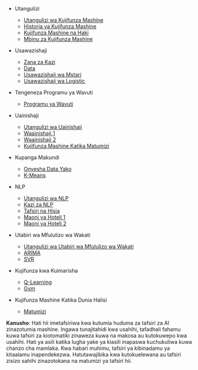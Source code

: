- Utangulizi
  - [Utangulizi wa Kujifunza Mashine](../1-Introduction/1-intro-to-ML/README.md)
  - [Historia ya Kujifunza Mashine](../1-Introduction/2-history-of-ML/README.md)
  - [Kujifunza Mashine na Haki](../1-Introduction/3-fairness/README.md)
  - [Mbinu za Kujifunza Mashine](../1-Introduction/4-techniques-of-ML/README.md)

- Usawazishaji
  - [Zana za Kazi](../2-Regression/1-Tools/README.md)
  - [Data](../2-Regression/2-Data/README.md)
  - [Usawazishaji wa Mstari](../2-Regression/3-Linear/README.md)
  - [Usawazishaji wa Logistic](../2-Regression/4-Logistic/README.md)

- Tengeneza Programu ya Wavuti
  - [Programu ya Wavuti](../3-Web-App/1-Web-App/README.md)

- Uainishaji
  - [Utangulizi wa Uainishaji](../4-Classification/1-Introduction/README.md)
  - [Waainishaji 1](../4-Classification/2-Classifiers-1/README.md)
  - [Waainishaji 2](../4-Classification/3-Classifiers-2/README.md)
  - [Kujifunza Mashine Katika Matumizi](../4-Classification/4-Applied/README.md)

- Kupanga Makundi
  - [Onyesha Data Yako](../5-Clustering/1-Visualize/README.md)
  - [K-Means](../5-Clustering/2-K-Means/README.md)

- NLP
  - [Utangulizi wa NLP](../6-NLP/1-Introduction-to-NLP/README.md)
  - [Kazi za NLP](../6-NLP/2-Tasks/README.md)
  - [Tafsiri na Hisia](../6-NLP/3-Translation-Sentiment/README.md)
  - [Maoni ya Hoteli 1](../6-NLP/4-Hotel-Reviews-1/README.md)
  - [Maoni ya Hoteli 2](../6-NLP/5-Hotel-Reviews-2/README.md)

- Utabiri wa Mfululizo wa Wakati
  - [Utangulizi wa Utabiri wa Mfululizo wa Wakati](../7-TimeSeries/1-Introduction/README.md)
  - [ARIMA](../7-TimeSeries/2-ARIMA/README.md)
  - [SVR](../7-TimeSeries/3-SVR/README.md)

- Kujifunza kwa Kuimarisha
  - [Q-Learning](../8-Reinforcement/1-QLearning/README.md)
  - [Gym](../8-Reinforcement/2-Gym/README.md)

- Kujifunza Mashine Katika Dunia Halisi
  - [Matumizi](../9-Real-World/1-Applications/README.md)

**Kanusho**:
Hati hii imetafsiriwa kwa kutumia huduma za tafsiri za AI zinazotumia mashine. Ingawa tunajitahidi kwa usahihi, tafadhali fahamu kuwa tafsiri za kiotomatiki zinaweza kuwa na makosa au kutokuwepo kwa usahihi. Hati ya asili katika lugha yake ya kiasili inapaswa kuchukuliwa kuwa chanzo cha mamlaka. Kwa habari muhimu, tafsiri ya kibinadamu ya kitaalamu inapendekezwa. Hatutawajibika kwa kutokuelewana au tafsiri zisizo sahihi zinazotokana na matumizi ya tafsiri hii.